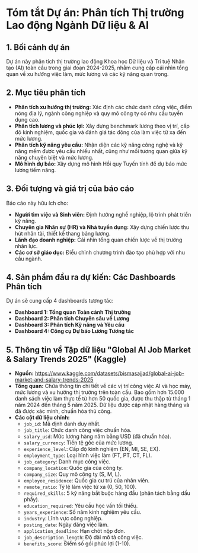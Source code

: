 # Tóm tắt Dự án: Phân tích Thị trường Lao động Ngành Dữ liệu & AI

## 1. Bối cảnh dự án
Dự án này phân tích thị trường lao động Khoa học Dữ liệu và Trí tuệ Nhân tạo (AI) toàn cầu trong giai đoạn 2024-2025, nhằm cung cấp cái nhìn tổng quan về xu hướng việc làm, mức lương và các kỹ năng quan trọng.

## 2. Mục tiêu phân tích
*   **Phân tích xu hướng thị trường:** Xác định các chức danh công việc, điểm nóng địa lý, ngành công nghiệp và quy mô công ty có nhu cầu tuyển dụng cao.
*   **Phân tích lương và phúc lợi:** Xây dựng benchmark lương theo vị trí, cấp độ kinh nghiệm, quốc gia và đánh giá tác động của làm việc từ xa đến mức lương.
*   **Phân tích kỹ năng yêu cầu:** Nhận diện các kỹ năng công nghệ và kỹ năng mềm được yêu cầu nhiều nhất, cũng như mối tương quan giữa kỹ năng chuyên biệt và mức lương.
*   **Mô hình dự báo:** Xây dựng mô hình Hồi quy Tuyến tính để dự báo mức lương tiềm năng.

## 3. Đối tượng và giá trị của báo cáo
Báo cáo này hữu ích cho:
*   **Người tìm việc và Sinh viên:** Định hướng nghề nghiệp, lộ trình phát triển kỹ năng.
*   **Chuyên gia Nhân sự (HR) và Nhà tuyển dụng:** Xây dựng chiến lược thu hút nhân tài, thiết kế thang bảng lương.
*   **Lãnh đạo doanh nghiệp:** Cái nhìn tổng quan chiến lược về thị trường nhân lực.
*   **Các cơ sở giáo dục:** Điều chỉnh chương trình đào tạo phù hợp với nhu cầu ngành.

## 4. Sản phẩm đầu ra dự kiến: Các Dashboards Phân tích
Dự án sẽ cung cấp 4 dashboards tương tác:
*   **Dashboard 1: Tổng quan Toàn cảnh Thị trường**
*   **Dashboard 2: Phân tích Chuyên sâu về Lương**
*   **Dashboard 3: Phân tích Kỹ năng và Yêu cầu**
*   **Dashboard 4: Công cụ Dự báo Lương Tương tác**

## 5. Thông tin về Tập dữ liệu "Global AI Job Market & Salary Trends 2025" (Kaggle)
*   **Nguồn:** https://www.kaggle.com/datasets/bismasajjad/global-ai-job-market-and-salary-trends-2025
*   **Tổng quan:** Chứa thông tin chi tiết về các vị trí công việc AI và học máy, mức lương và xu hướng thị trường trên toàn cầu. Bao gồm hơn 15.000 danh sách việc làm thực tế từ hơn 50 quốc gia, được thu thập từ tháng 1 năm 2024 đến tháng 5 năm 2025. Dữ liệu được cập nhật hàng tháng và đã được xác minh, chuẩn hóa thủ công.
*   **Các cột dữ liệu chính:**
    *   `job_id`: Mã định danh duy nhất.
    *   `job_title`: Chức danh công việc chuẩn hóa.
    *   `salary_usd`: Mức lương hàng năm bằng USD (đã chuẩn hóa).
    *   `salary_currency`: Tiền tệ gốc của mức lương.
    *   `experience_level`: Cấp độ kinh nghiệm (EN, MI, SE, EX).
    *   `employment_type`: Loại hình việc làm (FT, PT, CT, FL).
    *   `job_category`: Danh mục công việc.
    *   `company_location`: Quốc gia của công ty.
    *   `company_size`: Quy mô công ty (S, M, L).
    *   `employee_residence`: Quốc gia cư trú của nhân viên.
    *   `remote_ratio`: Tỷ lệ làm việc từ xa (0, 50, 100).
    *   `required_skills`: 5 kỹ năng bắt buộc hàng đầu (phân tách bằng dấu phẩy).
    *   `education_required`: Yêu cầu học vấn tối thiểu.
    *   `years_experience`: Số năm kinh nghiệm yêu cầu.
    *   `industry`: Lĩnh vực công nghiệp.
    *   `posting_date`: Ngày đăng việc làm.
    *   `application_deadline`: Hạn chót nộp đơn.
    *   `job_description_length`: Độ dài mô tả công việc.
    *   `benefits_score`: Điểm số gói phúc lợi (1-10).